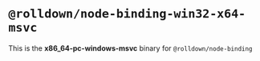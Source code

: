 # `@rolldown/node-binding-win32-x64-msvc`

This is the **x86_64-pc-windows-msvc** binary for `@rolldown/node-binding`
